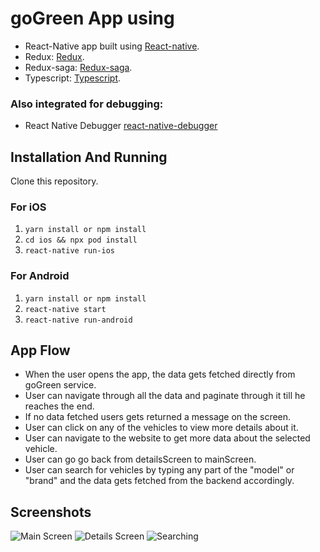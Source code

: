 # goGreen App using 

* React-Native app built using [React-native](https://reactnative.dev/).
* Redux: [Redux](https://redux.js.org/).
* Redux-saga: [Redux-saga](https://redux-saga.js.org/).
* Typescript: [Typescript](https://www.typescriptlang.org/docs/).

### Also integrated for debugging:

* React Native Debugger [react-native-debugger](https://github.com/jhen0409/react-native-debugger)

## Installation And Running
Clone this repository.

### For iOS
1. `yarn install or npm install`
1. `cd ios && npx pod install `
1. `react-native run-ios`
### For Android
1. `yarn install or npm install`
1. `react-native start`
1. `react-native run-android`


## App Flow

- When the user opens the app, the data gets fetched directly from goGreen service.
- User can navigate through all the data and paginate through it till he reaches the end.
- If no data fetched users gets returned a message on the screen.
- User can click on any of the vehicles to view more details about it.
- User can navigate to the website to get more data about the selected vehicle.
- User can go go back from detailsScreen to mainScreen.
- User can search for vehicles by typing any part of the "model" or "brand" and the data gets fetched from the backend accordingly. 



## Screenshots
![Main Screen](https://i.ibb.co/rxTCrZF/photo-2021-06-25-07-41-09.jpg)
![Details Screen](https://i.ibb.co/qdmnDYj/photo-2021-06-25-07-42-02-2.jpg)
![Searching](https://i.ibb.co/hcGSQLc/photo-2021-06-25-07-42-43.jpg)
